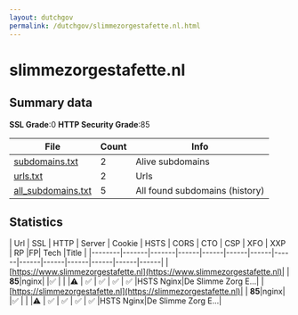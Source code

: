 ```yaml
---
layout: dutchgov
permalink: /dutchgov/slimmezorgestafette.nl.html
---
```



# slimmezorgestafette.nl
## Summary data


**SSL Grade**:0
**HTTP Security Grade**:85


| File       | Count | Info |
|------------|-------|------|
|[subdomains.txt](/data/slimmezorgestafette.nl/subdomains.txt)|2|Alive subdomains|
|[urls.txt](/data/slimmezorgestafette.nl/urls.txt)|2|Urls|
|[all_subdomains.txt](/data/slimmezorgestafette.nl/all_subdomains.txt)|5|All found subdomains (history)|


## Statistics


| Url | SSL | HTTP | Server | Cookie | HSTS | CORS | CTO | CSP | XFO | XXP | RP |FP| Tech |Title |
|--------|-------|-------|------|------|------|------|------|------|------|------|------|------|------|
|[https://www.slimmezorgestafette.nl](https://www.slimmezorgestafette.nl)| | **85**|nginx| |:white_check_mark: | | |:warning: | :white_check_mark: | :white_check_mark: | :white_check_mark: | :white_check_mark: |HSTS Nginx|De Slimme Zorg E...|
|[https://slimmezorgestafette.nl](https://slimmezorgestafette.nl)| | **85**|nginx| |:white_check_mark: | | |:warning: | :white_check_mark: | :white_check_mark: | :white_check_mark: | :white_check_mark: |HSTS Nginx|De Slimme Zorg E...|